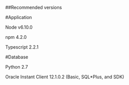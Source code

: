 ##Recommended versions

#Application

Node v6.10.0

npm 4.2.0

Typescript 2.2.1

#Database

Python 2.7

Oracle Instant Client 12.1.0.2 (Basic, SQL*Plus, and SDK)
